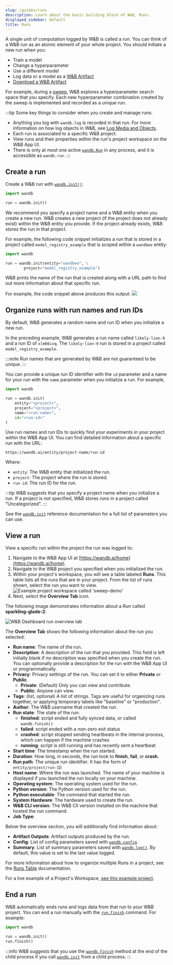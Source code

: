 ```yaml
---
slug: /guides/runs
description: Learn about the basic building block of W&B, Runs.
displayed_sidebar: default
title: Runs
---
```


A single unit of computation logged by W&B is called a *run*. You can think of a W&B run as an atomic element of your whole project. You should initiate a new run when you:

* Train a model
* Change a hyperparameter
* Use a different model
* Log data or a model as a [W&B Artifact](../artifacts/intro.md)
* [Download a W&B Artifact](../artifacts/download-and-use-an-artifact.md)

For example, during a [sweep](../sweeps/intro.md), W&B explores a hyperparameter search space that you specify. Each new hyperparameter combination created by the sweep is implemented and recorded as a unique run. 


:::tip
Some key things to consider when you create and manage runs:
* Anything you log with `wandb.log` is recorded in that run.  For more information on how log objects in W&B, see [Log Media and Objects](../track/log/intro.md). 
* Each run is associated to a specific W&B project.
* View runs and their properties within the run's project workspace on the W&B App UI.
* There is only at most one active [`wandb.Run`](../../ref/python/run.md) in any process,
and it is accessible as `wandb.run`.
:::

## Create a run

Create a W&B run with [`wandb.init()`](../../ref/python/init.md):

```python
import wandb

run = wandb.init()
```

We recommend you specify a project name and a W&B entity when you create a new run. W&B creates a new project (if the project does not already exist) within the W&B entity you provide. If the project already exists, W&B stores the run in that project.

For example, the following code snippet initializes a run that is stored in a project called `model_registry_example` that is scoped within a `wandbee` entity:

```python
import wandb

run = wandb.init(entity="wandbee", \
        project="model_registry_example")
```

W&B prints the name of the run that is created along with a URL path to find out more information about that specific run. 

For example, the code snippet above produces this output:
![](/images/runs/run_example.png)

## Organize runs with run names and run IDs
By default, W&B generates a random name and run ID when you initialize a new run. 

In the preceding example, W&B generates a run name called `likely-lion-9` and a run ID of `xlm66ixq`. The `likely-lion-9` run is stored in a project called `model_registry_example`. 

:::note
Run names that are generated by W&B are not guaranteed to be unique.
:::

You can provide a unique run ID identifier with the `id` parameter and a name for your run with the `name` parameter when you initialize a run. For example, 

```python 
import wandb

run = wandb.init(
    entity="<project>", 
    project="<project>", 
    name="<run-name>", 
    id="<run-id>"
)
```

Use run names and run IDs to quickly find your experiments in your project within the W&B App UI. You can find detailed information about a specific run with the URL: 

```text title="W&B App URL for a specific run"
https://wandb.ai/entity/project-name/run-id
```

Where:
* `entity`: The W&B entity that initialized the run.
* `project`: The project where the run is stored.
* `run-id`: The run ID for the run.



:::tip
W&B suggests that you specify a project name when you initialize a run. If a project is not specified, W&B stores runs in a project called "Uncategorized".
:::




See the [`wandb.init`](../../ref/python/init.md) reference documentation for a full list of parameters you can use.

## View a run

View a specific run within the project the run was logged to:

1. Navigate to the W&B App UI at [https://wandb.ai/home](https://wandb.ai/home).
2. Navigate to the W&B project you specified when you initialized the run.
3. Within your project's workspace, you will see a table labeled **Runs**. This table lists all the runs that are in your project. From the list of runs shown, select the run you want to view.
  ![Example project workspace called 'sweep-demo'](/images/app_ui/workspace_tab_example.png)
4. Next, select the **Overview Tab** icon. 

The following image demonstrates information about a Run called **sparkling-glade-2**:

![W&B Dashboard run overview tab](/images/app_ui/wandb_run_overview_page.png)

The **Overview Tab** shows the following information about the run you selected:

* **Run name**: The name of the run.
* **Description**: A description of the run that you provided. This field is left initially blank if no description was specified when you create the run. You can optionally provide a description for the run with the W&B App UI or programmatically. 
* **Privacy**: Privacy settings of the run. You can set it to either **Private** or **Public**. 
    * **Private**: (Default) Only you can view and contribute.
    * **Public**: Anyone can view.
* **Tags**: (list, optional) A list of strings. Tags are useful for organizing runs together, or applying temporary labels like "baseline" or "production".
* **Author**: The W&B username that created the run.
* **Run state**: The state of the run:
  * **finished**: script ended and fully synced data, or called `wandb.finish()`
  * **failed**: script ended with a non-zero exit status
  * **crashed**: script stopped sending heartbeats in the internal process, which can happen if the machine crashes
  * **running**: script is still running and has recently sent a heartbeat
* **Start time**: The timestamp when the run started.
* **Duration**: How long, in seconds, the run took to **finish**, **fail**, or **crash**.
* **Run path**: The unique run identifier. It has the form of `entity/project/run-ID`
* **Host name**: Where the run was launched. The name of your machine is displayed if you launched the run locally on your machine. 
* **Operating system**: The operating system used for the run.
* **Python version**: The Python version used for the run.
* **Python executable**: The command that started the run.
* **System Hardware**: The hardware used to create the run. 
* **W&B CLI version**: The W&B ClI version installed on the machine that hosted the run command.
* **Job Type**:

<!-- :::info
The Python details are private, even if you make the page itself public. 
::: -->


Below the overview section, you will additionally find information about: 

* **Artifact Outputs**: Artifact outputs produced by the run.
* **Config**: List of config parameters saved with [`wandb.config`](../../guides/track/config.md).
* **Summary**: List of summary parameters saved with [`wandb.log()`](../../guides/track/log/intro.md). By default, this value is set to the last value logged.



For more information about how to organize multiple Runs in a project, see the [Runs Table](./runs-table.md) documentation. 

For a live example of a Project's Workspace, [see this example project](https://app.wandb.ai/example-team/sweep-demo). 

## End a run
W&B automatically ends runs and logs data from that run to your W&B project. You can end a run manually with the [`run.finish`](../../ref/python/run.md#finish) command. For example:

```python
import wandb

run = wandb.init()
run.finish()
```

:::info
W&B suggests that you use the [`wandb.finish`](../../ref/python/finish.md) method at the end of the child process if you call [`wandb.init`](../../ref/python/init.md) from a child process.
:::

<!-- 
You can end a run manually with the [`wandb.finish`](../../ref/python/finish.md) API or end a run using a `with` statement. 

The following code example demonstrates how to end a run from a `with` Python statement:

```python
import wandb

wandb.init()
wandb.finish()

assert wandb.run is None

with wandb.init() as run:
    pass  # log data here

assert wandb.run is None
``` -->







<!-- ### Search runs

Search for a specific run by name in the sidebar. You can use regex to filter down your visible runs. The search box affects which runs are shown on the graph. Here's an example:

![](/images/app_ui/project_page_search_for_runs.gif)

### Filter runs

### Organize runs -->





